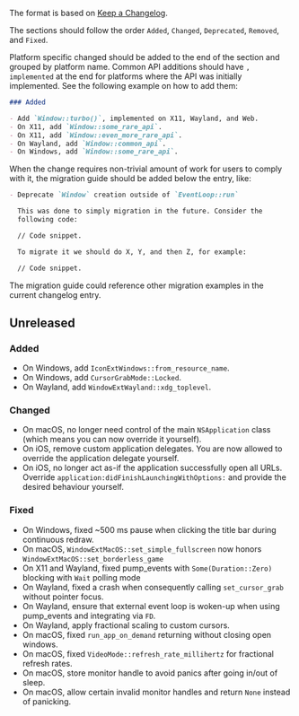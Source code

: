 The format is based on [Keep a Changelog](https://keepachangelog.com/en/1.0.0/).

The sections should follow the order `Added`, `Changed`, `Deprecated`,
`Removed`, and `Fixed`.

Platform specific changed should be added to the end of the section and grouped
by platform name. Common API additions should have `, implemented` at the end
for platforms where the API was initially implemented. See the following example
on how to add them:

```md
### Added

- Add `Window::turbo()`, implemented on X11, Wayland, and Web.
- On X11, add `Window::some_rare_api`.
- On X11, add `Window::even_more_rare_api`.
- On Wayland, add `Window::common_api`.
- On Windows, add `Window::some_rare_api`.
```

When the change requires non-trivial amount of work for users to comply
with it, the migration guide should be added below the entry, like:

```md
- Deprecate `Window` creation outside of `EventLoop::run`

  This was done to simply migration in the future. Consider the
  following code:

  // Code snippet.

  To migrate it we should do X, Y, and then Z, for example:

  // Code snippet.

```

The migration guide could reference other migration examples in the current
changelog entry.

## Unreleased

### Added

- On Windows, add `IconExtWindows::from_resource_name`.
- On Windows, add `CursorGrabMode::Locked`.
- On Wayland, add `WindowExtWayland::xdg_toplevel`.

### Changed

- On macOS, no longer need control of the main `NSApplication` class (which means you can now override it yourself).
- On iOS, remove custom application delegates. You are now allowed to override the
  application delegate yourself.
- On iOS, no longer act as-if the application successfully open all URLs. Override
  `application:didFinishLaunchingWithOptions:` and provide the desired behaviour yourself.

### Fixed

- On Windows, fixed ~500 ms pause when clicking the title bar during continuous redraw.
- On macOS, `WindowExtMacOS::set_simple_fullscreen` now honors `WindowExtMacOS::set_borderless_game`
- On X11 and Wayland, fixed pump_events with `Some(Duration::Zero)` blocking with `Wait` polling mode
- On Wayland, fixed a crash when consequently calling `set_cursor_grab` without pointer focus.
- On Wayland, ensure that external event loop is woken-up when using pump_events and integrating via `FD`.
- On Wayland, apply fractional scaling to custom cursors.
- On macOS, fixed `run_app_on_demand` returning without closing open windows.
- On macOS, fixed `VideoMode::refresh_rate_millihertz` for fractional refresh rates.
- On macOS, store monitor handle to avoid panics after going in/out of sleep.
- On macOS, allow certain invalid monitor handles and return `None` instead of panicking.
